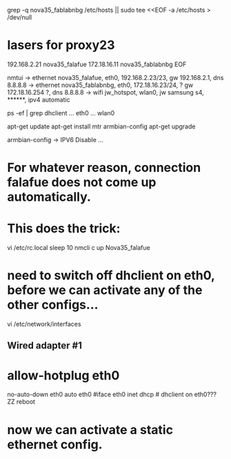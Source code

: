 grep -q nova35_fablabnbg /etc/hosts || sudo tee <<EOF -a /etc/hosts > /dev/null
#
# lasers for proxy23
192.168.2.21 nova35_falafue
172.18.16.11 nova35_fablabnbg
EOF

nmtui
 -> ethernet nova35_falafue,   eth0,  192.168.2.23/23, gw 192.168.2.1, dns 8.8.8.8
 -> ethernet nova35_fablabnbg, eth0,  172.18.16.23/24, ? gw 172.18.16.254 ?, dns 8.8.8.8
 -> wifi jw_hotspot,           wlan0, jw samsung s4, ******, ipv4 automatic

ps -ef | grep dhclient
 ... eth0
 ... wlan0

apt-get update
apt-get install mtr armbian-config
apt-get upgrade

armbian-config
 -> IPV6  Disable ...

# For whatever reason, connection falafue does not come up automatically.
# This does the trick: 
vi /etc/rc.local
 sleep 10
 nmcli c up Nova35_falafue

# need to switch off dhclient on eth0, before we can activate any of the other configs...

vi /etc/network/interfaces
 ## Wired adapter #1
 # allow-hotplug eth0
 no-auto-down eth0
 auto eth0
 #iface eth0 inet dhcp   # dhclient on eth0???
ZZ
reboot
# now we can activate a static ethernet config.

